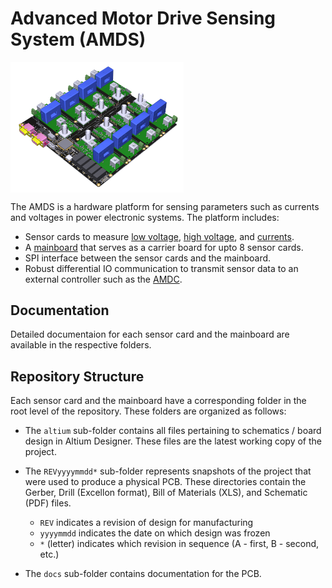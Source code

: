 # Advanced Motor Drive Sensing System (AMDS)

<img src="AMDS.png" width="55%" align="center"/>

The AMDS is a hardware platform for sensing parameters such as currents and voltages in power electronic systems. 
The platform includes:

-  Sensor cards to measure [low voltage](./LowVoltageCard), [high voltage](./HighVoltageCard), and [currents](./CurrentCard).
-  A [mainboard](./Mainboard) that serves as a carrier board for upto 8 sensor cards.
-  SPI interface between the sensor cards and the mainboard.
-  Robust differential IO communication to transmit sensor data to an external controller such as the [AMDC](https://amdc.dev/).

## Documentation
Detailed documentaion for each sensor card and the mainboard are available in the respective folders.

## Repository Structure
Each sensor card and the mainboard have a corresponding folder in the root level of the repository. These folders are organized as follows:

- The `altium` sub-folder contains all files pertaining to schematics / board design in Altium Designer. These files are the latest working copy of the project.

- The `REVyyyymmdd*` sub-folder represents snapshots of the project that were used to produce a physical PCB. These directories contain the Gerber, Drill (Excellon format), Bill of Materials (XLS), and Schematic (PDF) files.

  - `REV` indicates a revision of design for manufacturing
  - `yyyymmdd` indicates the date on which design was frozen
  - `*` (letter) indicates which revision in sequence (A - first, B - second, etc.)
  
- The `docs` sub-folder contains documentation for the PCB.
